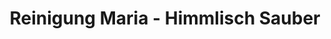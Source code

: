 ---
title: "Reinigung Maria  - Himmlisch Sauber"
url: /duesseldorf/reinigung-maria-himmlisch-sauber/
shop: Wäscherei
---